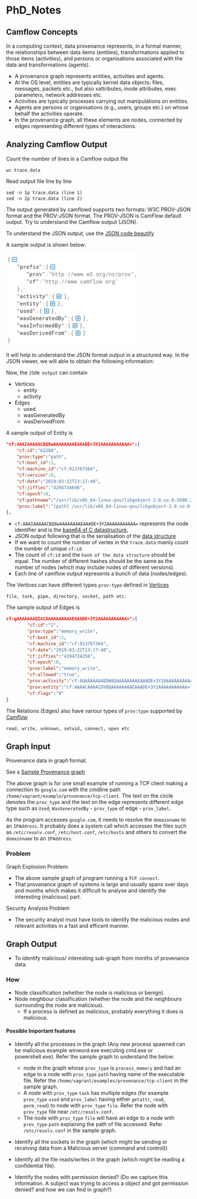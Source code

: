 # PhD_Notes

## Camflow Concepts

In a computing context, data provenance represents, in a formal manner, the relationships between data items (entities), transformations applied to those items (activities), and persons or organisations associated with the data and transformations (agents).

- A provenance graph represents entities, activities and agents.
- At the OS level, entities are typically kernel data objects: files, messages, packets etc., but also xattributes, inode attributes, exec parameters, network addresses etc.  
- Activities are typically processes carrying out manipulations on entities.
- Agents are persons or organisations (e.g., users, groups etc.) on whose behalf the activities operate.
- In the provenance graph, all these elements are nodes, connected by edges representing different types of interactions.

## Analyzing Camflow Output

Count the number of lines in a Camflow output file

```shell
wc trace.data
```

Read output file line by line

```shell
sed -n 1p trace.data (line 1)
sed -n 2p trace.data (line 2)
```

The output generated by camflowd supports two formats: W3C PROV-JSON format and the PROV-JSON format. The PROV-JSON is CamFlow default output. Try to understand the Camflow output (JSON).

To understand the JSON output, use the [JSON code beautify](https://codebeautify.org/jsonviewer)

A sample output is shown below:

[//]: <img src="Images/camflow_json_1.PNG" width="360" height="170">

![](Images/camflow_json_1.PNG)

It will help to understand the JSON format output in a structured way. In the JSON viewer, we will able to obtain the following information:

Now, the `JSON output` can contain

- Vertices
  - entity
  - activity
- Edges
  - used
  - wasGeneratedBy
  - wasDerivedFrom

A sample output of Entity is

```json
"cf:AAAIAAAAACBQ8wAAAAAAAAEAAADE+3Y2AAAAAAAAAAA=":{
    "cf:id":"62288",
    "prov:type":"path",
    "cf:boot_id":1,
    "cf:machine_id":"cf:913767364",
    "cf:version":0,
    "cf:date":"2019:03:22T13:17:40",
    "cf:jiffies":"4294724646",
    "cf:epoch":0,
    "cf:pathname":"/usr/lib/x86_64-linux-gnu/libgobject-2.0.so.0.5600.2",
    "prov:label":"[path] /usr/lib/x86_64-linux-gnu/libgobject-2.0.so.0.5600.2"
},
```

- `cf:AAAIAAAAACBQ8wAAAAAAAAEAAADE+3Y2AAAAAAAAAAA=` represents the node identifier and is the [base64 of C datastructure.](https://github.com/CamFlow/camflow-dev/blob/master/include/uapi/linux/provenance.h#L68)
- JSON output following that is the serialisation of the [data structure](https://github.com/CamFlow/camflow-dev/blob/master/include/uapi/linux/provenance.h#L153)
- If we want to count the number of vertex in the `trace.data` mainly count the number of unique `cf:id`.
- The count of `cf:id` and the `hash of the data structure` should be equal. The number of different hashes should be the same as the number of nodes (which may include nodes of different versions).
- Each line of camflow output represents a bunch of data (nodes/edges).

The Vertices can have different types `prov:type` defined in [Vertices](https://github.com/CamFlow/camflow-dev/blob/master/docs/VERTICES.md)

```shell
file, task, pipe, directory, socket, path etc.
```

The sample output of Edges is

```json
cf:gAAAAAAAQIACAAAAAAAAAAEAAADE+3Y2AAAAAAAAAAA=":{
        "cf:id":"2",
        "prov:type":"memory_write",
        "cf:boot_id":1,
        "cf:machine_id":"cf:913767364",
        "cf:date":"2019:03:22T13:17:40",
        "cf:jiffies":"4294724256",
        "cf:epoch":0,
        "prov:label":"memory_write",
        "cf:allowed":"true",
        "prov:activity":"cf:AQAAAAAAAEDW8QAAAAAAAAEAAADE+3Y2AAAAAAAAAAA=",
        "prov:entity":"cf:AAAACAAAACDV8QAAAAAAAAEAAADE+3Y2AAAAAAAAAAA=",
        "cf:flags":"0"
}
```

The Relations (Edges) also have variour types of `prov:type` supported by [Camflow](https://github.com/CamFlow/camflow-dev/blob/master/docs/RELATIONS.md)

```shell
read, write, unknown, setuid, connect, open etc
```

## Graph Input

Provenance data in graph format.

See a [Sample Provenance graph](https://raw.githubusercontent.com/StarFir3/PB_WorkPlace/main/camflow_notes/Images/camflow_sample_graph.svg)

The above graph is for one small example of running a TCP client making a connection to `google.com` with the cmdline path `/home/vagrant/example/provenance/tcp-client`. The text on the circle denotes the `prov_type` and the text on the edge represents different edge type such as `Used`, `WasGeneratedBy` - `prov_type` of edge - `prov_label`.

As the program accesses `google.com`, it needs to resolve the `domainname` to an `IPAddress`. It probably does a system call which accesses the files such as `/etc/resolv.conf`, `/etc/host.conf`,  `/etc/hosts` and others to convert the `domainname` to an `IPAddress`.

### Problem

Graph Explosion Problem:

- The above sample graph of program running a `TCP connect`.
- That provanance graph of systems is large and usually spans over days and months which makes it difficult to analyse and identify the interesting (malicious) part.

Security Analysis Problem

- The security analyst must have tools to identify the malicious nodes and relevant activities in a fast and efficent manner.

## Graph Output

- To identify malicious/ interesting sub-graph from months of provenance data.

### How

- Node classification (whether the node is malicious or benign).
- Node neighbour classification (whether the node and the neighbours surrounding the node are malicious).
  - If a process is defined as malicious, probably everything it does is malicious.

#### Possible Important features

- Identify all the processes in the graph (Any new process spawned can be malicious example winword.exe executing cmd.exe or powershell.exe). Refer the sample graph to understand the below:
  - node in the graph whose `prov_type` is `process_memory` and had an edge to a node with `prov_type` `path` having name of the executable file. Refer the `/home/vagrant/examples/provenance/tcp-client` in the sample graph.
  - A node with `prov_type` `task` has multiple edges (for example `prov_type` `used` and `prov_label` having either `getattr`, `read`, `perm_read`) to node with `prov_type` `file`. Refer the node with `prov_type` file near `/etc/resolv.conf`.
  - The node with `prov_type` `file` will have an edge to a node with `prov_type` `path` explaining the path of file accessed. Refer `/etc/resolv.conf` in the sample graph.

- Identify all the sockets in the graph (which might be sending or receiving data from a Malicious server (command and control))

- Identify all the file reads/writes in the graph (which might be reading a confidential file).

- Identify the nodes with permission denied? (Do we capture this information. A subject was trying to access a object and got permission denied? and how we can find in graph?)
